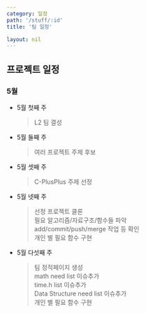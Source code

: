 ```yaml
---
category: 일정
path: '/stuff/:id'
title: '팀 일정'

layout: nil
---
```


## 프로젝트 일정

### 5월
* 5월 첫째 주
  > L2 팀 결성

* 5월 둘째 주
  > 여러 프로젝트 주제 후보

* 5월 셋째 주
  > C-PlusPlus 주제 선정

* 5월 넷째 주
  > 선정 프로젝트 클론<br>
  > 필요 알고리즘/자료구조/함수들 파악<br>
  > add/commit/push/merge 작업 등 확인<br>
  > 개인 별 필요 함수 구현<br>

* 5월 다섯째 주
  > 팀 정적페이지 생성<br>
  > math need list 이슈추가<br>
  > time.h list 이슈추가<br>
  > Data Structure need list 이슈추가<br>
  > 개인 별 필요 함수 구현<br>
<br>
